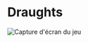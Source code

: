 # Draughts

![Capture d'écran du jeu](https://i.ibb.co/prhTPfH/Capture-d-cran-2024-10-15-173343.png)
